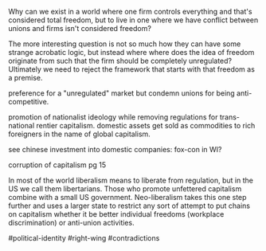 Why can we exist in a world where one firm controls everything and that's considered total freedom, but to live in one where we have conflict between unions and firms isn't considered freedom?

The more interesting question is not so much how they can have some strange acrobatic logic, but instead where where does the idea of freedom originate from such that the firm should be completely unregulated?  Ultimately we need to reject the framework that starts with that freedom as a premise.



preference for a "unregulated" market but condemn unions for being anti-competitive.

promotion of nationalist ideology while removing regulations for trans-national rentier capitalism.  domestic assets get sold as commodities to rich foreigners in the name of global capitalism.

see chinese investment into domestic companies: fox-con in WI?

corruption of capitalism pg 15

In most of the world liberalism means to liberate from regulation, but in the US we call them libertarians.  Those who promote unfettered capitalism combine with a small US government.  Neo-liberalism takes this one step further and uses a larger state to restrict any sort of attempt to put chains on capitalism whether it be better individual freedoms (workplace discrimination) or anti-union activities.


#political-identity #right-wing #contradictions

